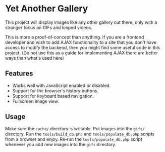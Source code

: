 Yet Another Gallery
===================

This project will display images like any other gallery out there, only with a
stronger focus on GIFs and looped videos.

This is more a proof-of-concept than anything.  If you are a frontend developer
and wish to add AJAX functionality to a site that you don't have access to
modify the backend, then you might find some useful code in this project.  (Do
not use this as a guide for implementing AJAX there are better ways than what's
used here)


Features
--------

* Works well with JavaScript enabled *or* disabled.
* Support for the browser's history buttons.
* Support for keyboard based navigation.
* Fullscreen image view.


Usage
-----

Make sure the `cache/` directory is writable.  Put images into the `gifs/`
directory.  Run the `tools/build_db.php` and `tools/populate_db.php` scripts
from a browser and enjoy.  Re-run the `tools/populate_db.php` script whenever
you add new images into the `gifs` directory.

